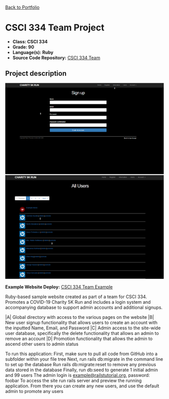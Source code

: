 [Back to Portfolio](./)

CSCI 334 Team Project
===============

-   **Class: CSCI 334** 
-   **Grade: 90**
-   **Language(s): Ruby**
-   **Source Code Repository:** [CSCI 334 Team](https://github.com/paulryanmc/334-Team)  

## Project description

![334-Team-1](images/team2.png)
![334-Team-2](images/team3.png)

**Example Website Deploy:** [CSCI 334 Team Example](http://gentle-caverns-07357.herokuapp.com/) 

Ruby-based sample website created as part of a team for CSCI 334.
Promotes a COVID-19 Charity 5K Run and includes a login system and accompanying database to support admin accounts and additional signups.

|A| Global directory with access to the various pages on the website
|B| New user signup functionality that allows users to create an account with the inputted Name, Email, and Password 
|C| Admin access to the site-wide user database, specifically the delete functionality that allows an admin to remove an account
|D| Promotion functionality that allows the admin to ascend other users to admin status



To run this application: First, make sure to pull all code from GitHub into a subfolder within your file tree Next, run rails db:migrate in the command line to set up the database Run rails db:migrate:reset to remove any previous data stored in the database Finally, run db:seed to generate 1 initial admin and 99 users The admin login is example@railstutorial.org, password: foobar To access the site run rails server and preview the running application. From there you can create any new users, and use the default admin to promote any users
